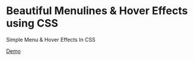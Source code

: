# Beautiful Menulines & Hover Effects using CSS
Simple Menu &amp; Hover Effects In CSS

<a href="https://designdrastic.com/snippet/beautiful-menulines-effects" target="_blank">Demo</a>
